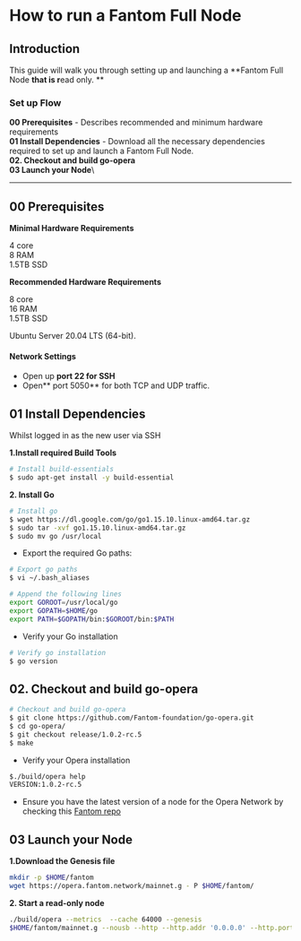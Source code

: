 # How to run a Fantom Full Node

## Introduction

This guide will walk you through setting up and launching a \*\*Fantom Full Node **that is r**ead only. \*\*

### **Set up Flow**

**00 Prerequisites** - Describes recommended and minimum hardware requirements\
**01 Install Dependencies** - Download all the necessary dependencies required to set up and launch a Fantom Full Node.\
**02. Checkout and build go-opera**\
**03 Launch your Node**\\

***

## 00 Prerequisites

**Minimal Hardware Requirements**

4 core\
8 RAM\
1.5TB SSD

**Recommended Hardware Requirements**

8 core\
16 RAM\
1.5TB SSD

Ubuntu Server 20.04 LTS (64-bit).

#### **Network Settings** <a href="#network-settings" id="network-settings"></a>

* Open up **port 22 for SSH**
* Open\*\* port 5050\*\* for both TCP and UDP traffic.

## 01 Install Dependencies

Whilst logged in as the new user via SSH

**1.Install required Build Tools**

```bash
# Install build-essentials
$ sudo apt-get install -y build-essential
```

**2. Install Go**

```bash
# Install go
$ wget https://dl.google.com/go/go1.15.10.linux-amd64.tar.gz
$ sudo tar -xvf go1.15.10.linux-amd64.tar.gz
$ sudo mv go /usr/local
```

* Export the required Go paths:

```bash
# Export go paths
$ vi ~/.bash_aliases

# Append the following lines
export GOROOT=/usr/local/go
export GOPATH=$HOME/go
export PATH=$GOPATH/bin:$GOROOT/bin:$PATH
```

* Verify your Go installation

```bash
# Verify go installation
$ go version
```

## **02. Checkout and build go-opera**

```bash
# Checkout and build go-opera
$ git clone https://github.com/Fantom-foundation/go-opera.git
$ cd go-opera/
$ git checkout release/1.0.2-rc.5
$ make
```

* Verify your Opera installation

```bash
$./build/opera help​
VERSION:1.0.2-rc.5
```

* Ensure you have the latest version of a node for the Opera Network by checking this [Fantom repo](https://github.com/Fantom-foundation/lachesis\_launch)

## 03 Launch your Node

**1.Download the Genesis file**

```bash
mkdir -p $HOME/fantom
wget https://opera.fantom.network/mainnet.g - P $HOME/fantom/
```

**2. Start a read-only node**

```bash
./build/opera --metrics  --cache 64000 --genesis
$HOME/fantom/mainnet.g --nousb --http --http.addr '0.0.0.0' --http.port 8545 --http.corsdomain "*" --http.vhosts "*" --ws --ws.addr '0.0.0.0' --ws.port 8546  --ws.origins '0.0.0.0' --graphql --graphql.corsdomain '*' --graphql.vhosts '*' --datadir "$HOME/fantom/node" --http.api "net,eth,web3" --ws.api "net,eth,web3"
```
